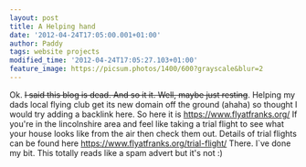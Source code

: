 ```yaml
---
layout: post
title: A Helping hand
date: '2012-04-24T17:05:00.001+01:00'
author: Paddy
tags: website projects
modified_time: '2012-04-24T17:05:27.103+01:00'
feature_image: https://picsum.photos/1400/600?grayscale&blur=2
---
```


Ok. ~~I said this blog is dead. And so it it. Well, maybe just resting~~. Helping my dads local flying club get its new domain off the ground (ahaha) so thought I would try adding a backlink here. So here it is <a href="https://www.flyatfranks.org/">https://www.flyatfranks.org/</a> If you're in the lincolnshire area and feel like taking a trial flight to see what your house looks like from the air then check them out. Details of trial flights can be found here <a href="https://www.flyatfranks.org/trial-flight/">https://www.flyatfranks.org/trial-flight/</a> There. I`ve done my bit. This totally reads like a spam advert but it's not :)